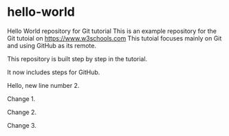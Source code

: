 # hello-world
Hello World repository for Git tutorial
This is an example repository for the Git tutoial on https://www.w3schools.com
This tutoial focuses mainly on Git and using GitHub as its remote.

This repository is built step by step in the tutorial.

It now includes steps for GitHub.

Hello, new line number 2.

Change 1.

Change 2.

Change 3.
